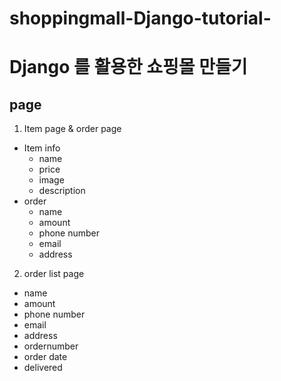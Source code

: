 # shoppingmall-Django-tutorial-
# Django 를 활용한 쇼핑몰 만들기

## page
1. Item page & order page
 - Item info
    - name
    - price
    - image
    - description
 - order
    - name
    - amount
    - phone number
    - email
    - address
    
2. order list page
 - name
 - amount
 - phone number
 - email
 - address
 - ordernumber
 - order date
 - delivered